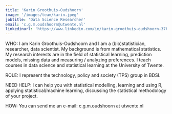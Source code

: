 ```yaml
---
title: 'Karin Groothuis-Oudshoorn'
image: '/images/team/karin.jpeg'
jobtitle: 'Data Science Researcher'
email: 'c.g.m.oudshoorn@utwente.nl'
linkedinurl: 'https://www.linkedin.com/in/karin-groothuis-oudshoorn-37b7866/'
---
```


WHO: I am Karin Groothuis-Oudshoorn and I am a (bio)statistician, researcher, data scientist. My background is from mathematical statistics. My research interests are in the field of statistical learning, prediction models, missing data and measuring / analyzing preferences. I teach courses in data science and statistical learning at the University of Twente.

ROLE: I represent the technology, policy and society (TPS) group in BDSI.

NEED HELP: I can help you with statistical modelling, learning and using R, applying statistical/machine learning, discussing the statistical methodology of your project.

HOW: You can send me an e-mail: c.g.m.oudshoorn at utwente.nl
